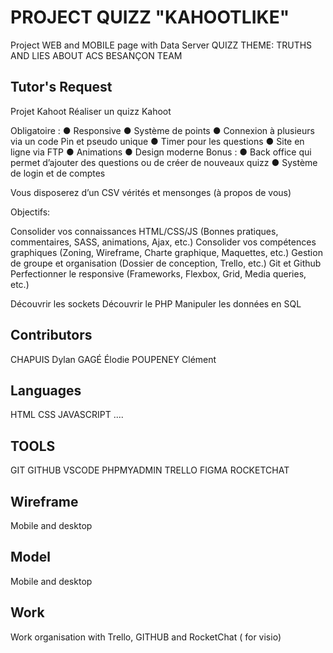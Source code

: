 # PROJECT QUIZZ "KAHOOTLIKE"

Project WEB and MOBILE page with Data Server 
QUIZZ THEME: TRUTHS AND LIES ABOUT ACS BESANÇON TEAM 

## Tutor's Request

Projet Kahoot Réaliser un quizz Kahoot 

Obligatoire : 
● Responsive 
● Système de points 
● Connexion à plusieurs via un code Pin et pseudo unique
● Timer pour les questions
● Site en ligne via FTP
● Animations 
● Design moderne Bonus :
● Back office qui permet d’ajouter des questions ou de créer de nouveaux quizz
● Système de login et de comptes 

Vous disposerez d’un CSV vérités et mensonges (à propos de vous) 

Objectifs: 

Consolider vos connaissances HTML/CSS/JS (Bonnes pratiques, commentaires, SASS, animations, Ajax, etc.) 
Consolider vos compétences graphiques (Zoning, Wireframe, Charte graphique, Maquettes, etc.) 
Gestion de groupe et organisation (Dossier de conception, Trello, etc.) Git et Github Perfectionner le responsive (Frameworks, Flexbox, Grid, Media queries, etc.)

 Découvrir les sockets
 Découvrir le PHP 
 Manipuler les données en SQL



## Contributors

CHAPUIS Dylan GAGÉ Élodie POUPENEY Clément 

## Languages

HTML 
CSS 
JAVASCRIPT 
....

## TOOLS

GIT
GITHUB
VSCODE
PHPMYADMIN
TRELLO
FIGMA
ROCKETCHAT


## Wireframe

Mobile and desktop

## Model

Mobile and desktop

## Work 

Work organisation with Trello, GITHUB and RocketChat ( for visio)
